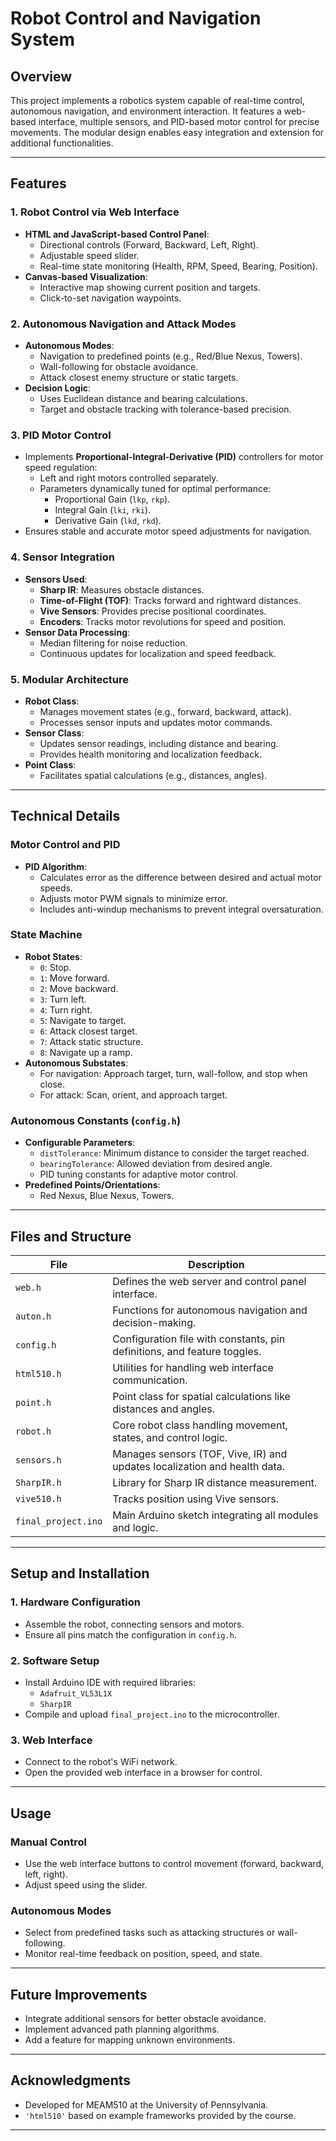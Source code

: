 # Robot Control and Navigation System

## Overview

This project implements a robotics system capable of real-time control, autonomous navigation, and environment interaction. It features a web-based interface, multiple sensors, and PID-based motor control for precise movements. The modular design enables easy integration and extension for additional functionalities.

---

## Features

### 1. Robot Control via Web Interface
- **HTML and JavaScript-based Control Panel**:
  - Directional controls (Forward, Backward, Left, Right).
  - Adjustable speed slider.
  - Real-time state monitoring (Health, RPM, Speed, Bearing, Position).
- **Canvas-based Visualization**:
  - Interactive map showing current position and targets.
  - Click-to-set navigation waypoints.

### 2. Autonomous Navigation and Attack Modes
- **Autonomous Modes**:
  - Navigation to predefined points (e.g., Red/Blue Nexus, Towers).
  - Wall-following for obstacle avoidance.
  - Attack closest enemy structure or static targets.
- **Decision Logic**:
  - Uses Euclidean distance and bearing calculations.
  - Target and obstacle tracking with tolerance-based precision.

### 3. PID Motor Control
- Implements **Proportional-Integral-Derivative (PID)** controllers for motor speed regulation:
  - Left and right motors controlled separately.
  - Parameters dynamically tuned for optimal performance:
    - Proportional Gain (`lkp`, `rkp`).
    - Integral Gain (`lki`, `rki`).
    - Derivative Gain (`lkd`, `rkd`).
- Ensures stable and accurate motor speed adjustments for navigation.

### 4. Sensor Integration
- **Sensors Used**:
  - **Sharp IR**: Measures obstacle distances.
  - **Time-of-Flight (TOF)**: Tracks forward and rightward distances.
  - **Vive Sensors**: Provides precise positional coordinates.
  - **Encoders**: Tracks motor revolutions for speed and position.
- **Sensor Data Processing**:
  - Median filtering for noise reduction.
  - Continuous updates for localization and speed feedback.

### 5. Modular Architecture
- **Robot Class**:
  - Manages movement states (e.g., forward, backward, attack).
  - Processes sensor inputs and updates motor commands.
- **Sensor Class**:
  - Updates sensor readings, including distance and bearing.
  - Provides health monitoring and localization feedback.
- **Point Class**:
  - Facilitates spatial calculations (e.g., distances, angles).

---

## Technical Details

### Motor Control and PID
- **PID Algorithm**:
  - Calculates error as the difference between desired and actual motor speeds.
  - Adjusts motor PWM signals to minimize error.
  - Includes anti-windup mechanisms to prevent integral oversaturation.

### State Machine
- **Robot States**:
  - `0`: Stop.
  - `1`: Move forward.
  - `2`: Move backward.
  - `3`: Turn left.
  - `4`: Turn right.
  - `5`: Navigate to target.
  - `6`: Attack closest target.
  - `7`: Attack static structure.
  - `8`: Navigate up a ramp.
- **Autonomous Substates**:
  - For navigation: Approach target, turn, wall-follow, and stop when close.
  - For attack: Scan, orient, and approach target.

### Autonomous Constants (`config.h`)
- **Configurable Parameters**:
  - `distTolerance`: Minimum distance to consider the target reached.
  - `bearingTolerance`: Allowed deviation from desired angle.
  - PID tuning constants for adaptive motor control.
- **Predefined Points/Orientations**:
  - Red Nexus, Blue Nexus, Towers.

---

## Files and Structure

| File            | Description                                                                 |
|------------------|-----------------------------------------------------------------------------|
| `web.h`         | Defines the web server and control panel interface.                         |
| `auton.h`       | Functions for autonomous navigation and decision-making.                    |
| `config.h`      | Configuration file with constants, pin definitions, and feature toggles.    |
| `html510.h`     | Utilities for handling web interface communication.                         |
| `point.h`       | Point class for spatial calculations like distances and angles.             |
| `robot.h`       | Core robot class handling movement, states, and control logic.              |
| `sensors.h`     | Manages sensors (TOF, Vive, IR) and updates localization and health data.   |
| `SharpIR.h`     | Library for Sharp IR distance measurement.                                  |
| `vive510.h`     | Tracks position using Vive sensors.                                         |
| `final_project.ino` | Main Arduino sketch integrating all modules and logic.                  |

---

## Setup and Installation

### 1. Hardware Configuration
- Assemble the robot, connecting sensors and motors.
- Ensure all pins match the configuration in `config.h`.

### 2. Software Setup
- Install Arduino IDE with required libraries:
  - `Adafruit_VL53L1X`
  - `SharpIR`
- Compile and upload `final_project.ino` to the microcontroller.

### 3. Web Interface
- Connect to the robot's WiFi network.
- Open the provided web interface in a browser for control.

---

## Usage

### Manual Control
- Use the web interface buttons to control movement (forward, backward, left, right).
- Adjust speed using the slider.

### Autonomous Modes
- Select from predefined tasks such as attacking structures or wall-following.
- Monitor real-time feedback on position, speed, and state.

---

## Future Improvements
- Integrate additional sensors for better obstacle avoidance.
- Implement advanced path planning algorithms.
- Add a feature for mapping unknown environments.

---

## Acknowledgments
- Developed for MEAM510 at the University of Pennsylvania.
- `'html510'` based on example frameworks provided by the course.

---
